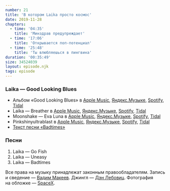 ```yaml
---
number: 21
title: 'В котором Laika просто космос'
date: 2019-11-28
chapters:
  - time: '04:35'
    title: 'Минздрав предупреждает'
  - time: '17:06'
    title: 'Открывается поп-потенциал'
  - time: '25:48'
    title: 'Ты влюбляешься в пингвина'
duration: '00:35:49'
size: 34524039
layout: episode.njk
tags: episode
---
```


### Laika — Good Looking Blues

- Альбом «Good Looking Blues» в
  [Apple Music](https://music.apple.com/album/3028729),
  [Яндекс.Музыке](https://music.yandex.ru/album/719219),
  [Spotify](https://open.spotify.com/album/3ouVz7kS7MhXKDn8C7qkvb),
  [Tidal](https://tidal.com/browse/album/2204760)
- Laika — Breather в
  [Apple Music](https://music.apple.com/album/7060524?i=7060502),
  [Яндекс.Музыке](https://music.yandex.ru/album/709394/track/6572312),
  [Spotify](https://open.spotify.com/track/3r6SEGPVlAtfrP8WtDD6eV),
  [Tidal](tidal.com/browse/track/2204170)
- Moonshake — Eva Luna в
  [Apple Music](https://music.apple.com/album/251624175),
  [Яндекс.Музыке](https://music.yandex.ru/album/720524),
  [Spotify](https://open.spotify.com/album/0ZItDfsnuLZvNbRryAToZ6),
  [Tidal](https://tidal.com/browse/album/2207058)
- Pinkshinyultrablast в
  [Apple Music](https://music.apple.com/artist/365816959),
  [Яндекс.Музыке](https://music.yandex.ru/artist/3270258),
  [Spotify](https://open.spotify.com/artist/3pJuDuFyP5uxCHDpXPczf4),
  [Tidal](https://tidal.com/browse/artist/6201863)
- [Текст песни «Badtimes»](https://genius.com/Laika-badtimes-lyrics)

### Песни

1. Laika — Go Fish
2. Laika — Uneasy
3. Laika — Badtimes

Все права на музыку принадлежат законным правообладателям. Запись и сведение — [Вадим Макеев](https://twitter.com/pepelsbey). Джингл — [Дэн Лебовиц](https://www.youtube.com/channel/UC38A5qHrlc_Zgua7vL4b96w). Фотография на обложке — [SpaceX](https://unsplash.com/photos/VBNb52J8Trk).
